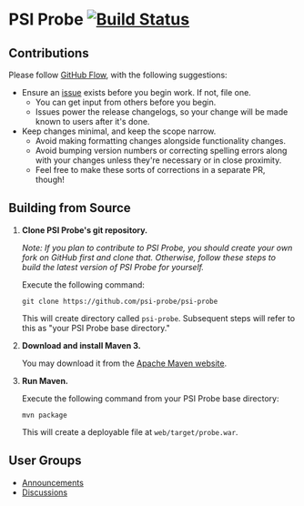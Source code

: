 # PSI Probe [![Build Status](https://travis-ci.org/psi-probe/psi-probe.svg?branch=master)](https://travis-ci.org/psi-probe/psi-probe)

## Contributions ##

Please follow [GitHub Flow](https://guides.github.com/introduction/flow/), with the following suggestions:

*	Ensure an [issue](//github.com/psi-probe/psi-probe/issues) exists before you begin work. If not, file one.
	*	You can get input from others before you begin.
	*	Issues power the release changelogs, so your change will be made known to users after it's done.
*	Keep changes minimal, and keep the scope narrow.
	*	Avoid making formatting changes alongside functionality changes.
	*	Avoid bumping version numbers or correcting spelling errors along with your changes unless they're necessary or in close proximity.
	*	Feel free to make these sorts of corrections in a separate PR, though!

## Building from Source ##

1.	**Clone PSI Probe's git repository.**

	*Note: If you plan to contribute to PSI Probe, you should create your own fork on GitHub first and clone that.  Otherwise, follow these steps to build the latest version of PSI Probe for yourself.*

	Execute the following command:

		git clone https://github.com/psi-probe/psi-probe

	This will create directory called `psi-probe`. Subsequent steps will refer to this as "your PSI Probe base directory."

2.	**Download and install Maven 3.**

	You may download it from the [Apache Maven website](http://maven.apache.org/download.cgi).

3.	**Run Maven.**

	Execute the following command from your PSI Probe base directory:

		mvn package

	This will create a deployable file at `web/target/probe.war`.

## User Groups

* [Announcements](http://groups.google.com/group/psi-probe/)
* [Discussions](http://groups.google.com/group/psi-probe-discuss/)
